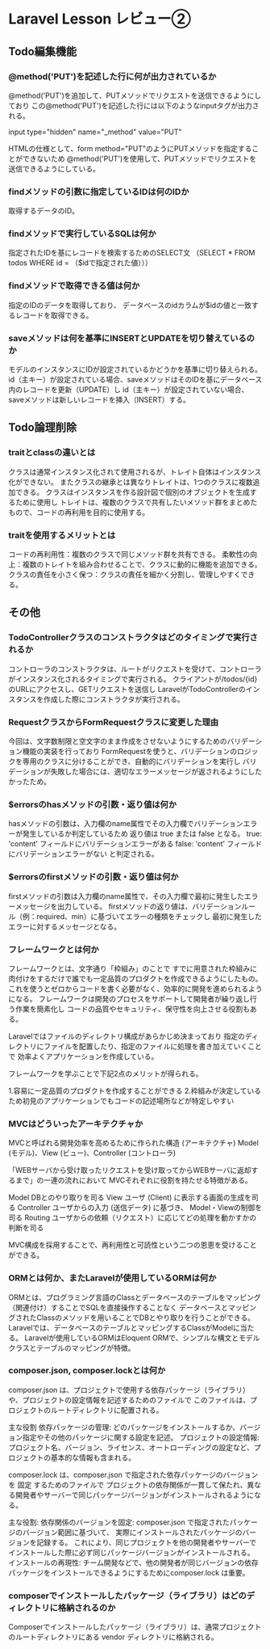 # Laravel Lesson レビュー②

## Todo編集機能

### @method('PUT')を記述した行に何が出力されているか
@method('PUT')を追加して、PUTメソッドでリクエストを送信できるようにしており
この@method('PUT')を記述した行には以下のようなinputタグが出力される。

input type="hidden" name="_method" value="PUT"

HTMLの仕様として、form method="PUT"のようにPUTメソッドを指定することができないため
@method('PUT')を使用して、PUTメソッドでリクエストを送信できるようにしている。


### findメソッドの引数に指定しているIDは何のIDか
取得するデータのID。

### findメソッドで実行しているSQLは何か
指定されたIDを基にレコードを検索するためのSELECT文
（SELECT * FROM todos WHERE id = （$idで指定された値）））

### findメソッドで取得できる値は何か
指定のIDのデータを取得しており、
データベースのidカラムが$idの値と一致するレコードを取得できる。


### saveメソッドは何を基準にINSERTとUPDATEを切り替えているのか
モデルのインスタンスにIDが設定されているかどうかを基準に切り替えられる。
id（主キー）が設定されている場合、saveメソッドはそのIDを基にデータベース内のレコードを更新（UPDATE）し
id（主キー）が設定されていない場合、saveメソッドは新しいレコードを挿入（INSERT）する。



## Todo論理削除

### traitとclassの違いとは
クラスは通常インスタンス化されて使用されるが、トレイト自体はインスタンス化ができない。
またクラスの継承とは異なりトレイトは、1つのクラスに複数追加できる。
クラスはインスタンスを作る設計図で個別のオブジェクトを生成するために使用し
トレイトは、複数のクラスで共有したいメソッド群をまとめたもので、コードの再利用を目的に使用する。

### traitを使用するメリットとは
コードの再利用性：複数のクラスで同じメソッド群を共有できる。
柔軟性の向上：複数のトレイトを組み合わせることで、クラスに動的に機能を追加できる。
クラスの責任を小さく保つ：クラスの責任を細かく分割し、管理しやすくできる。



## その他

### TodoControllerクラスのコンストラクタはどのタイミングで実行されるか
コントローラのコンストラクタは、ルートがリクエストを受けて、コントローラがインスタンス化されるタイミングで実行される。
クライアントが/todos/{id}のURLにアクセスし、GETリクエストを送信し
LaravelがTodoControllerのインスタンスを作成した際にコンストラクタが実行される。

### RequestクラスからFormRequestクラスに変更した理由
今回は、文字数制限と空文字のまま作成をさせないようにするためのバリデーション機能の実装を行っており
FormRequestを使うと、バリデーションのロジックを専用のクラスに分けることができ、自動的にバリデーションを実行し
バリデーションが失敗した場合には、適切なエラーメッセージが返されるようにしたかったため。

### $errorsのhasメソッドの引数・返り値は何か
hasメソッドの引数は、入力欄のname属性でその入力欄でバリデーションエラーが発生しているか判定しているため
返り値は true または false となる。
true: 'content' フィールドにバリデーションエラーがある
false: 'content' フィールドにバリデーションエラーがない
と判定される。

### $errorsのfirstメソッドの引数・返り値は何か
firstメソッドの引数は入力欄のname属性で、その入力欄で最初に発生したエラーメッセージを出力している。
firstメソッドの返り値は、バリデーションルール（例：required、min）に基づいてエラーの種類をチェックし
最初に発生したエラーに対するメッセージとなる。

### フレームワークとは何か
フレームワークとは、文字通り「枠組み」のことで
すでに用意された枠組みに肉付けをするだけで誰でも一定品質のプロダクトを作成できるようにしたもの。
これを使うとゼロからコードを書く必要がなく、効率的に開発を進められるようになる。
フレームワークは開発のプロセスをサポートして開発者が繰り返し行う作業を簡素化し
コードの品質やセキュリティ、保守性を向上させる役割もある。

Laravelではファイルのディレクトリ構成があらかじめ決まっており
指定のディレクトリにファイルを配置したり、指定のファイルに処理を書き加えていくことで
効率よくアプリケーションを作成している。

フレームワークを学ぶことで下記2点のメリットが得られる。

1.容易に一定品質のプロダクトを作成することができる
2.枠組みが決定しているため初見のアプリケーションでもコードの記述場所などが特定しやすい

### MVCはどういったアーキテクチャか
MVCと呼ばれる開発効率を高めるために作られた構造 (アーキテクチャ)
Model (モデル)、View (ビュー)、Controller (コントローラ)

「WEBサーバから受け取ったリクエストを受け取ってからWEBサーバに返却するまで」の一連の流れにおいて
MVCそれぞれに役割を持たせる特徴がある。

Model	DBとのやり取りを司る
View	ユーザ (Client) に表示する画面の生成を司る
Controller	ユーザからの入力 (送信データ) に基づき、 Model・Viewの制御を司る
Routing	ユーザからの依頼（リクエスト）に応じてどの処理を動かすかの判断を司る

MVC構成を採用することで、再利用性と可読性という二つの恩恵を受けることができる。


### ORMとは何か、またLaravelが使用しているORMは何か

ORMとは、プログラミング言語のClassとデータベースのテーブルをマッピング（関連付け）することでSQLを直接操作することなく
データベースとマッピングされたClassのメソッドを用いることでDBとやり取りを行うことができる。
Laravelでは、データベースのテーブルとマッピングするClassがModelに当たる。
Laravelが使用しているORMはEloquent ORMで、シンプルな構文とモデルクラスとテーブルのマッピングが特徴。

### composer.json, composer.lockとは何か
composer.json は、プロジェクトで使用する依存パッケージ（ライブラリ）や、プロジェクトの設定情報を記述するためのファイルで
このファイルは、プロジェクトのルートディレクトリに配置される。

主な役割
依存パッケージの管理: どのパッケージをインストールするか、バージョン指定やその他のパッケージに関する設定を記述。
プロジェクトの設定情報: プロジェクト名、バージョン、ライセンス、オートローディングの設定など、プロジェクトの基本的な情報も含まれる。

composer.lock は、composer.json で指定された依存パッケージのバージョンを 固定 するためのファイルで
プロジェクトの依存関係が一貫して保たれ、異なる開発者やサーバーで同じパッケージバージョンがインストールされるようになる。

主な役割:
依存関係のバージョンを固定: composer.json で指定されたパッケージのバージョン範囲に基づいて、
実際にインストールされたパッケージのバージョンを記録する。
これにより、同じプロジェクトを他の開発者やサーバーでインストールした際に必ず同じパッケージバージョンがインストールされる。
インストールの再現性: チーム開発などで、他の開発者が同じバージョンの依存パッケージをインストールできるようにするためにcomposer.lock は重要。

### composerでインストールしたパッケージ（ライブラリ）はどのディレクトリに格納されるのか
Composerでインストールしたパッケージ（ライブラリ）は、通常プロジェクトのルートディレクトリにある
vendor ディレクトリに格納される。
